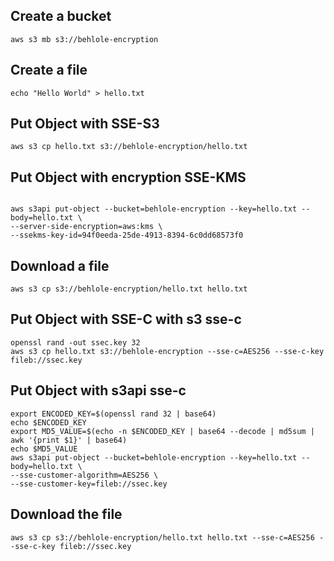 ## Create a bucket

```shell
aws s3 mb s3://behlole-encryption
```

## Create a file

```shell
echo "Hello World" > hello.txt
```

## Put Object with SSE-S3

```shell
aws s3 cp hello.txt s3://behlole-encryption/hello.txt
```

## Put Object with encryption SSE-KMS

```shell

aws s3api put-object --bucket=behlole-encryption --key=hello.txt --body=hello.txt \
--server-side-encryption=aws:kms \
--ssekms-key-id=94f0eeda-25de-4913-8394-6c0dd68573f0
```

## Download a file

```shell
aws s3 cp s3://behlole-encryption/hello.txt hello.txt
```

## Put Object with SSE-C with s3 sse-c

```shell
openssl rand -out ssec.key 32
aws s3 cp hello.txt s3://behlole-encryption --sse-c=AES256 --sse-c-key fileb://ssec.key
```

## Put Object with s3api sse-c

```shell
export ENCODED_KEY=$(openssl rand 32 | base64)
echo $ENCODED_KEY
export MD5_VALUE=$(echo -n $ENCODED_KEY | base64 --decode | md5sum | awk '{print $1}' | base64)
echo $MD5_VALUE
aws s3api put-object --bucket=behlole-encryption --key=hello.txt --body=hello.txt \
--sse-customer-algorithm=AES256 \
--sse-customer-key=fileb://ssec.key
```

## Download the file
```shell
aws s3 cp s3://behlole-encryption/hello.txt hello.txt --sse-c=AES256 --sse-c-key fileb://ssec.key
```
